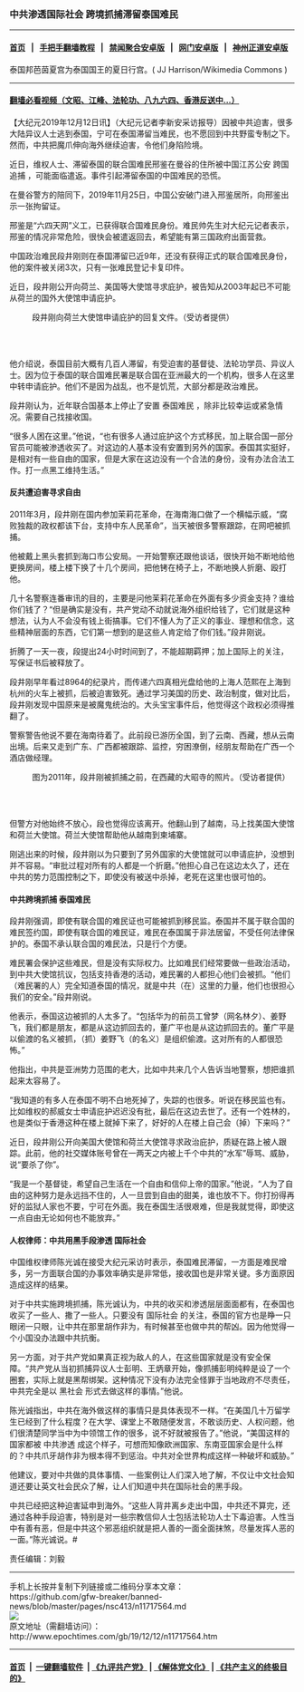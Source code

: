 ### 中共渗透国际社会 跨境抓捕滞留泰国难民
------------------------

#### [首页](https://github.com/gfw-breaker/banned-news/blob/master/README.md) &nbsp;&nbsp;|&nbsp;&nbsp; [手把手翻墙教程](https://github.com/gfw-breaker/guides/wiki) &nbsp;&nbsp;|&nbsp;&nbsp; [禁闻聚合安卓版](https://github.com/gfw-breaker/bn-android) &nbsp;&nbsp;|&nbsp;&nbsp; [网门安卓版](https://github.com/oGate2/oGate) &nbsp;&nbsp;|&nbsp;&nbsp; [神州正道安卓版](https://github.com/SzzdOgate/update) 



<div><img alt="" class="aligncenter wp-post-image" src="http://i.epochtimes.com/assets/uploads/2019/12/GettyImages-1140895391-1-600x400.jpg"/>
<div class="red16 caption">
 泰国邦芭茵夏宫为泰国国王的夏日行宫。(
 <ok href="https://commons.wikimedia.org/wiki/File:Bang_Pa-In_Royal_Palace_-_Bang_Pa-In.jpg">
  JJ Harrison/Wikimedia Commons
 </ok>
 )
</div>
</div><hr/>

#### [翻墙必看视频（文昭、江峰、法轮功、八九六四、香港反送中...）](https://github.com/gfw-breaker/banned-news/blob/master/pages/link3.md)

<div><p>
 【大纪元2019年12月12日讯】（大纪元记者李新安采访报导）因被中共迫害，很多大陆异议人士逃到泰国，宁可在泰国滞留当难民，也不愿回到中共野蛮专制之下。然而，中共把魔爪伸向海外继续迫害，令他们身陷险境。
</p>
<p>
 近日，维权人士、滞留泰国的联合国难民邢鉴在曼谷的住所被中国江苏公安
 <ok href="http://www.epochtimes.com/gb/tag/%E8%B7%A8%E5%9B%BD%E8%BF%BD%E6%8D%95.html">
  跨国追捕
 </ok>
 ，可能面临遣返。事件引起滞留泰国的中国难民的恐慌。
</p>
<p>
 在曼谷警方的陪同下，2019年11月25日，中国公安破门进入邢鉴居所，向邢鉴出示一张拘留证。
</p>
<p>
 邢鉴是“六四天网”义工，已获得联合国难民身份。难民帅先生对大纪元记者表示，邢鉴的情况非常危险，很快会被遣返回去，希望能有第三国政府出面营救。
</p>
<p>
 中国政治难民段井刚则在泰国滞留已近9年，还没有获得正式的联合国难民身份，他的案件被关闭3次，只有一张难民登记卡复印件。
</p>
<p>
 近日，段井刚公开向荷兰、美国等大使馆寻求庇护，被告知从2003年起已不可能从荷兰的国外大使馆申请庇护。
</p>
<figure class="wp-caption aligncenter" id="attachment_11717606" style="width: 600px">
 <ok href="http://i.epochtimes.com/assets/uploads/2019/12/78780093_831932120580296_5880074574871134208_n.jpg">
  <img alt="" class="wp-image-11717606 size-large" src="http://i.epochtimes.com/assets/uploads/2019/12/78780093_831932120580296_5880074574871134208_n-600x292.jpg"/>
 </ok>
 <br/><figcaption class="wp-caption-text">
  段井刚向荷兰大使馆申请庇护的回复文件。（受访者提供）
 </figcaption><br/>
</figure><br/>
<p>
 他介绍说，泰国目前大概有几百人滞留，有受迫害的基督徒、法轮功学员、异议人士。因为位于泰国的联合国难民署是联合国在亚洲最大的一个机构，很多人在这里中转申请庇护。他们不是因为战乱，也不是饥荒，大部分都是政治难民。
</p>
<p>
 段井刚认为，近年联合国基本上停止了安置
 <ok href="http://www.epochtimes.com/gb/tag/%E6%B3%B0%E5%9B%BD%E9%9A%BE%E6%B0%91.html">
  泰国难民
 </ok>
 ，除非比较幸运或紧急情况。需要自己找接收国。
</p>
<p>
 “很多人困在这里。”他说，“也有很多人通过庇护这个方式移民，加上联合国一部分官员可能被渗透收买了。对这边的人基本没有安置到另外的国家。泰国其实挺好，是相对有一些自由的国家，但是大家在这边没有一个合法的身份，没有办法合法工作。打一点黑工维持生活。”
</p>
<h4>
 反共遭迫害寻求自由
</h4>
<p>
 2011年3月，段井刚在国内参加茉莉花革命，在海南海口做了一个横幅示威，“腐败独裁的政权都该下台，支持中东人民革命”，当天被很多警察跟踪，在网吧被抓捕。
</p>
<p>
 他被戴上黑头套抓到海口市公安局。一开始警察还跟他谈话，很快开始不断地给他更换房间，楼上楼下换了十几个房间，把他铐在椅子上，不断地换人折磨、殴打他。
</p>
<p>
 几十名警察连番审讯的目的，主要是问他茉莉花革命在外面有多少资金支持？谁给你们钱了？“但是确实是没有，共产党动不动就说海外组织给钱了，它们就是这种想法，认为人不会没有钱上街搞事。它们不懂人为了正义的事业、理想和信念，这些精神层面的东西，它们第一想到的是这些人肯定给了你们钱。”段井刚说。
</p>
<p>
 折腾了一天一夜，段提出24小时时间到了，不能超期羁押；加上国际上的关注，写保证书后被释放了。
</p>
<p>
 段井刚早年看过8964的纪录片，而传递六四真相光盘给他的上海人范熙在上海到杭州的火车上被抓，后被迫害致死。通过学习美国的历史、政治制度，做对比后，段井刚发现中国原来是被魔鬼统治的。大头宝宝事件后，他觉得这个政权必须得推翻了。
</p>
<p>
 警察警告他说不要在海南待着了。此前段已游历全国，到了云南、西藏，想从云南出境。后来又走到广东、广西都被跟踪、监控，穷困潦倒，经朋友帮助在广西一个酒店做经理。
</p>
<figure class="wp-caption aligncenter" id="attachment_11717594" style="width: 450px">
 <ok href="http://i.epochtimes.com/assets/uploads/2019/12/321016_190139641061847_973141141_n.jpg">
  <img alt="" class="wp-image-11717594 size-medium" src="http://i.epochtimes.com/assets/uploads/2019/12/321016_190139641061847_973141141_n-450x347.jpg"/>
 </ok>
 <br/><figcaption class="wp-caption-text">
  图为2011年，段井刚被抓捕之前，在西藏的大昭寺的照片。（受访者提供）
 </figcaption><br/>
</figure><br/>
<p>
 但警方对他始终不放心，段也觉得应该离开。他翻山到了越南，马上找美国大使馆和荷兰大使馆。荷兰大使馆帮助他从越南到柬埔寨。
</p>
<p>
 刚逃出来的时候，段井刚以为只要到了另外国家的大使馆就可以申请庇护，没想到并不容易。“审批过程对所有的人都是一个折磨。”他担心自己在这边太久了，还在中共的势力范围控制之下，即使没有被送中杀掉，老死在这里也很可怕的。
</p>
<h4>
 中共跨境抓捕
 <ok href="http://www.epochtimes.com/gb/tag/%E6%B3%B0%E5%9B%BD%E9%9A%BE%E6%B0%91.html">
  泰国难民
 </ok>
</h4>
<p>
 段井刚强调，即使有联合国的难民证也可能被抓到移民监。泰国并不属于联合国的难民签约国，即使有联合国的难民证，难民在泰国属于非法居留，不受任何法律保护的。泰国不承认联合国的难民法，只是行个方便。
</p>
<p>
 难民署会保护这些难民，但是没有实际权力。比如难民们经常要做一些政治活动，到中共大使馆抗议，包括支持香港的活动，难民署的人都担心他们会被抓。“他们（难民署的人）完全知道泰国的情况，就是中共（在）这里的力量，他们也很担心我们的安全。”段井刚说。
</p>
<p>
 他表示，泰国这边被抓的人太多了。“包括华为的前员工曾梦（网名林夕）、姜野飞，我们都是朋友，都是从这边抓回去的，董广平也是从这边抓回去的。董广平是以偷渡的名义被抓，（抓）姜野飞（的名义）是组织偷渡。这对所有的人都很恐怖。”
</p>
<p>
 他指出，中共是亚洲势力范围的老大，比如中共来几个人告诉当地警察，想把谁抓起来太容易了。
</p>
<p>
 “我知道的有多人在泰国不明不白地死掉了，失踪的也很多。听说在移民监也有。比如维权的郝威女士申请庇护迟迟没有批，最后在这边去世了。还有一个姓林的，也是类似于香港这种在楼上就掉下来了，好好的人在楼上自己会（掉）下来吗？”
</p>
<p>
 近日，段井刚公开向美国大使馆和荷兰大使馆寻求政治庇护，质疑在路上被人跟踪。此前，他的社交媒体账号曾在一两天之内被上千个中共的“水军”辱骂、威胁，说“要杀了你”。
</p>
<p>
 “我是一个基督徒，希望自己生活在一个自由和信仰上帝的国家。”他说，“人为了自由的这种努力是永远挡不住的，人一旦尝到自由的甜美，谁也放不下。你打扮得再好的监狱人家也不要，宁可在外面。我在泰国生活很艰难，但是我就觉得，即使这一点自由无论如何也不能放弃。”
</p>
<h4>
 人权律师：中共用黑手段渗透
 <ok href="http://www.epochtimes.com/gb/tag/%E5%9B%BD%E9%99%85%E7%A4%BE%E4%BC%9A.html">
  国际社会
 </ok>
</h4>
<p>
 中国维权律师陈光诚在接受大纪元采访时表示，泰国难民滞留，一方面是难民增多，另一方面联合国的办事效率确实是非常低，接收国也是非常关键。多方面原因造成这样的结果。
</p>
<p>
 对于中共实施跨境抓捕，陈光诚认为，中共的收买和渗透层层面面都有，在泰国也收买了一些人、撒了一些人。只要没有
 <ok href="http://www.epochtimes.com/gb/tag/%E5%9B%BD%E9%99%85%E7%A4%BE%E4%BC%9A.html">
  国际社会
 </ok>
 的关注，泰国的官方也是睁一只眼闭一只眼，让中共在那里胡作非为，有时候甚至也做中共的帮凶。因为他觉得一个小国没办法跟中共抗衡。
</p>
<p>
 另一方面，对于共产党如果真正视为敌人的人，在这些国家就是没有安全保障。“共产党从当初抓捕异议人士彭明、王炳章开始，像抓捕彭明纯粹是设了一个圈套，实际上就是黑帮绑架。这种情况下没有办法完全怪罪于当地政府不尽责任，中共完全是以
 <ok href="http://www.epochtimes.com/gb/tag/%E9%BB%91%E7%A4%BE%E4%BC%9A.html">
  黑社会
 </ok>
 形式去做这样的事情。”他说。
</p>
<p>
 陈光诚指出，中共在海外做这样的事情只是具体表现不一样。“在美国几十万留学生已经到了什么程度？在大学、课堂上不敢随便发言，不敢谈历史、人权问题，他们很清楚同学当中为中领馆工作的很多，说不好就被报告了。”他说，“美国这样的国家都被
 <ok href="http://www.epochtimes.com/gb/tag/%E4%B8%AD%E5%85%B1%E6%B8%97%E9%80%8F.html">
  中共渗透
 </ok>
 成这个样子，可想而知像欧洲国家、东南亚国家会是什么样的？中共爪牙胡作非为根本得不到惩治。中共对全世界构成这样一种破坏和威胁。”
</p>
<p>
 他建议，要对中共做的具体事情、一些案例让人们深入地了解，不仅让中文社会知道还要让英文社会民众了解，让人们知道中共在国际社会的黑手段。
</p>
<p>
 中共已经把这种迫害延申到海外。“这些人背井离乡走出中国，中共还不算完，还通过各种手段迫害，特别是对一些宗教信仰人士包括法轮功人士下毒迫害。人性当中有善有恶，但是中共这个邪恶组织就是把人善的一面全面抹煞，尽量发挥人恶的一面。”陈光诚说。#
</p>
<p>
 责任编辑：刘毅
</p>
</div>
<hr/>
手机上长按并复制下列链接或二维码分享本文章：<br/>
https://github.com/gfw-breaker/banned-news/blob/master/pages/nsc413/n11717564.md <br/>
<a href='https://github.com/gfw-breaker/banned-news/blob/master/pages/nsc413/n11717564.md'><img src='https://github.com/gfw-breaker/banned-news/blob/master/pages/nsc413/n11717564.md.png'/></a> <br/>
原文地址（需翻墙访问）：http://www.epochtimes.com/gb/19/12/12/n11717564.htm


------------------------
#### [首页](https://github.com/gfw-breaker/banned-news/blob/master/README.md) &nbsp;|&nbsp; [一键翻墙软件](https://github.com/gfw-breaker/nogfw/blob/master/README.md) &nbsp;| [《九评共产党》](https://github.com/gfw-breaker/9ping.md/blob/master/README.md#九评之一评共产党是什么) | [《解体党文化》](https://github.com/gfw-breaker/jtdwh.md/blob/master/README.md) | [《共产主义的终极目的》](https://github.com/gfw-breaker/gczydzjmd.md/blob/master/README.md)


<img src='http://gfw-breaker.win/banned-news/pages/nsc413/n11717564.md' width='0px' height='0px'/>